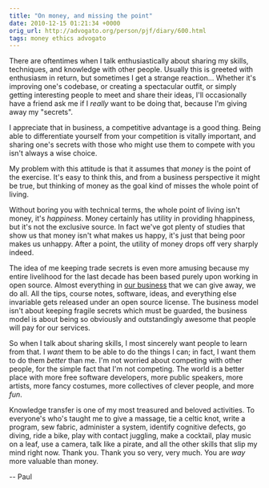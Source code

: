 ```yaml
---
title: "On money, and missing the point"
date: 2010-12-15 01:21:34 +0000
orig_url: http://advogato.org/person/pjf/diary/600.html
tags: money ethics advogato
---
```


There are oftentimes when I talk enthusiastically about sharing my skills,
techniques, and knowledge with other people. Usually this is greeted with
enthusiasm in return, but sometimes I get a strange reaction... Whether it's
improving one's codebase, or creating a spectacular outfit, or simply getting
interesting people to meet and share their ideas, I'll occasionally have a
friend ask me if I *really* want to be doing that, because I'm giving away
my "secrets".

I appreciate that in business, a competitive advantage is a good thing. Being
able to differentiate yourself from your competition is vitally important, and
sharing one's secrets with those who might use them to compete with you isn't
always a wise choice.

My problem with this attitude is that it assumes that *money* is the point
of the exercise.  It's easy to think this, and from a business perspective it
might be true, but thinking of money as the goal kind of misses the whole point
of living.

<!--more-->

Without boring you with technical terms, the whole point of living isn't money,
it's *happiness*.  Money certainly has utility in providing hhappiness,
but it's not the exclusive source.  In fact we've got plenty of studies that
show us that money isn't what makes us happy, it's just that being poor makes
us unhappy.  After a point, the utility of money drops off very sharply indeed.

The idea of me keeping trade secrets is even more amusing because my entire
livelihood for the last decade has been based purely upon working in open
source. Almost everything in [our business](http://perltraining.com.au/)
that we can give away, we do all.  All the tips, course notes, software, ideas,
and everything else invariable gets released under an open source license.  The
business model isn't about keeping fragile secrets which must be guarded, the
business model is about being so obviously and outstandingly awesome that
people will pay for our services.

So when I talk about sharing skills, I most sincerely want people to learn from
that.  I *want* them to be able to do the things I can; in fact, I want
them to do them *better* than me.  I'm not worried about competing with
other people, for the simple fact that I'm not competing. The world is a better
place with more free software developers, more public speakers, more artists,
more fancy costumes, more collectives of clever people, and more *fun*.

Knowledge transfer is one of my most treasured and beloved activities.  To
everyone's who's taught me to give a massage, tie a celtic knot, write a
program, sew fabric, administer a system, identify cognitive defects, go
diving, ride a bike, play with contact juggling, make a cocktail, play music on
a leaf, use a camera, talk like a pirate, and all the other skills that slip my
mind right now.  Thank you.  Thank you so very, very much.  You are *way*
more valuable than money.

-- Paul
